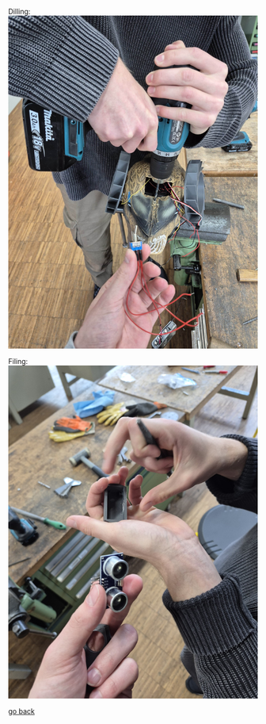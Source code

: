 Dilling:
![holeForSwitch](images/holeForSwitch.jpg)

Filing:
![filingCasing](images/filingCasing.jpg)

[go back](/doc/PersonalDevelopmentPlan.md)

